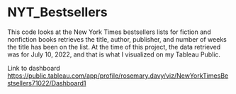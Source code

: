# NYT_Bestsellers
This code looks at the New York Times bestsellers lists for fiction and nonfiction books 
retrieves the title, author, publisher, and number of weeks the title has been on the list.
At the time of this project, the data retrieved was for July 10, 2022, and that is what I
visualized on my Tableau Public.

Link to dashboard
https://public.tableau.com/app/profile/rosemary.davy/viz/NewYorkTimesBestsellers71022/Dashboard1
